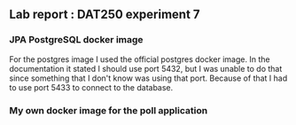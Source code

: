 ## Lab report : DAT250 experiment 7

### JPA PostgreSQL docker image

For the postgres image I used the official postgres docker image. In the documentation it stated I should use port 5432, but I was unable to do that since something that I don't know was using that port.
Because of that I had to use port 5433 to connect to the database.



### My own docker image for the poll application
